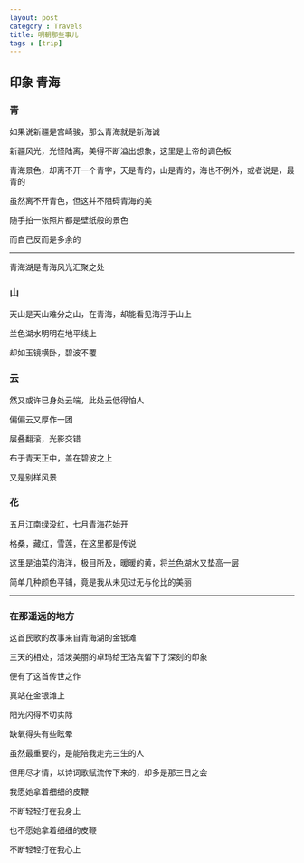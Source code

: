 ```yaml
---
layout: post
category : Travels
title: 明朝那些事儿
tags : [trip]
---
```


## 印象 青海 ##

### 青 ###

如果说新疆是宫崎骏，那么青海就是新海诚

新疆风光，光怪陆离，美得不断溢出想象，这里是上帝的调色板

青海景色，却离不开一个青字，天是青的，山是青的，海也不例外，或者说是，最青的

虽然离不开青色，但这并不阻碍青海的美

随手拍一张照片都是壁纸般的景色

而自己反而是多余的

---



青海湖是青海风光汇聚之处

### 山 ###

天山是天山难分之山，在青海，却能看见海浮于山上

兰色湖水明明在地平线上

却如玉镜横卧，碧波不覆

### 云 ###

然又或许已身处云端，此处云低得怕人

偏偏云又厚作一团

层叠翻滚，光影交错

布于青天正中，盖在碧波之上

又是别样风景

### 花 ###

五月江南绿没红，七月青海花始开

格桑，藏红，雪莲，在这里都是传说

这里是油菜的海洋，极目所及，暖暖的黄，将兰色湖水又垫高一层

简单几种颜色平铺，竟是我从未见过无与伦比的美丽


----


### 在那遥远的地方 ###

这首民歌的故事来自青海湖的金银滩

三天的相处，活泼美丽的卓玛给王洛宾留下了深刻的印象

便有了这首传世之作

真站在金银滩上

阳光闪得不切实际

缺氧得头有些眩晕

虽然最重要的，是能陪我走完三生的人

但用尽才情，以诗词歌赋流传下来的，却多是那三日之会 

我愿她拿着细细的皮鞭

不断轻轻打在我身上

也不愿她拿着细细的皮鞭

不断轻轻打在我心上
